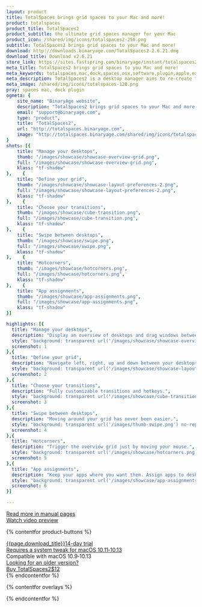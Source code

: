 ```yaml
---
layout: product
title: TotalSpaces brings grid spaces to your Mac and more!
product: totalspaces
product_title: TotalSpaces2
product_subtitle: the ultimate grid spaces manager for your Mac
product_icon: /shared/img/icons/totalspaces2-256.png
subtitle: TotalSpaces2 brings grid spaces to your Mac and more!
download: http://downloads.binaryage.com/TotalSpaces2-2.6.21.dmg
download_title: Download v2.6.21
store_link: https://sites.fastspring.com/binaryage/instant/totalspaces2
meta_title: TotalSpaces2 brings grid spaces to you Mac and more!
meta_keywords: totalspaces,mac,dock,spaces,osx,software,plugin,apple,extension,utility,macosx,apps,tools,tabs,productivity,app,hacks,application,utilities,yosemite,binaryage
meta_description: TotalSpaces2 is a desktop manager aims to re-create the classic 2D 'spaces' grid functionality on OS X Mavericks and Yosemite.
meta_image: /shared/img/icons/totalspaces-128.png
pray: spaces mac, dock plugin
ogmeta: {
    site_name: "BinaryAge website",
    description: "TotalSpaces2 brings grid spaces to your Mac and more!",
    email: "support@binaryage.com",
    type: "product",
    title: "TotalSpaces2",
    url: "http://totalspaces.binaryage.com",
    image: "http://totalspaces.binaryage.com/shared/img/icons/totalspaces2-256.png"
}
shots: [{
    title: "Manage your desktops",
    thumb: "/images/showcase/showcase-overview-grid.png",
    full: "/images/showcase/showcase-overview-grid.png",
    klass: "tf-shadow"
},    {
    title: "Define your grid",
    thumb: "/images/showcase/showcase-layout-preferences-2.png",
    full: "/images/showcase/showcase-layout-preferences-2.png",
    klass: "tf-shadow"
},    {
    title: "Choose your transitions",
    thumb: "/images/showcase/cube-transition.png",
    full: "/images/showcase/cube-transition.png",
    klass: "tf-shadow"
},    {
    title: "Swipe between desktops",
    thumb: "/images/showcase/swipe.png",
    full: "/images/showcase/swipe.png",
    klass: "tf-shadow"
},    {
    title: "Hotcorners",
    thumb: "/images/showcase/hotcorners.png",
    full: "/images/showcase/hotcorners.png",
    klass: "tf-shadow"
},    {
    title: "App assignments",
    thumb: "/images/showcase/app-assignments.png",
    full: "/images/showcase/app-assignments.png",
    klass: "tf-shadow"
}]

highlights: [{
  title: "Manage your desktops",
  description: "Display an overview of desktops and drag windows between them.",
  style: "background: transparent url('/images/showcase/showcase-overview-grid.png') no-repeat -192px -122px / 650px 430px",
  screenshot: 1
},{
  title: "Define your grid",
  description: "Navigate left, right, up and down between your desktops.",
  style: "background: transparent url('/images/showcase/showcase-layout-preferences-2.png') no-repeat -242px -152px / 650px 430px",
  screenshot: 2
},{
  title: "Choose your transitions",
  description: "Fully customizable transitions and hotkeys.",
  style: "background: transparent url('/images/showcase/cube-transition.png') no-repeat -229px -2px / 650px 430px",
  screenshot: 3
},{
  title: "Swipe between desktops",
  description: "Moving around your grid has never been easier.",
  style: "background: transparent url('/images/thumb-swipe.png') no-repeat 0px 0px / 60px 60px",
  screenshot: 4
},{
  title: "Hotcorners",
  description: "Trigger the overview grid just by moving your mouse.",
  style: "background: transparent url('/images/showcase/hotcorners.png') no-repeat -262px -162px / 650px 430px",
  screenshot: 5
},{
  title: "App assignments",
  description: "Keep your apps where you want them. Assign apps to desktops.",
  style: "background: transparent url('/images/showcase/app-assignments.png') no-repeat -162px -162px / 650px 430px",
  screenshot: 6
}]

---
```


<div class="row">
  <div class="col-md-4 col-md-offset-1">
    <div class="manual-button-box">
      <a href="/documentation2" class="button product-button-doc">
        <div><i class="fa fa-book"></i> Read more in manual pages</div>
      </a>
    </div>
  </div>
  <div class="col-md-7">
    <div class="teaser-button-box">
      <a href="https://player.vimeo.com/video/161810791" id="o-teaser" rel="#teaser" class="button product-button-teaser">
        <div><i class="fa fa-play-circle"></i> Watch video preview</div>
      </a>
    </div>
  </div>
</div>

{% contentfor product-buttons %}
<div class="product-buttons">
  <div class="button-container">
    <a href="{{page.download}}" id="o-download-button" class="button product-button-download">
      <span><i class="fa fa-download fa-lg"></i>{{page.download_title}}</span><span class="trial-note">14-day trial</span>
    </a>
    <div class="button-note">
      <span class="sip-warning"><i class="fa fa-exclamation-triangle"></i> <a href="/sipsettings" target="_blank">Requires a system tweak for macOS 10.11&dash;10.13</a></span><br>
      <i class="fa fa-laptop"></i> Compatible with macOS 10.9&dash;10.13<br>
      <a href="/older-versions">Looking for an older version?</a><br>
    </div>
  </div>
  <div class="button-container">
    <a id="o-buy-ts2" class="button product-button-buy-ts2" href="{{page.store_link}}">
      <span><i class="fa fa-heart fa-lg"></i>Buy TotalSpaces2</span><span class="price-note">$12</span>
    </a>
  </div>
</div>
{% endcontentfor %}

{% contentfor overlays %}
<div id="totalspaces-teaser" class="overlay" style="display:none">
  <iframe src="https://player.vimeo.com/video/161810791" width="864" height="540" frameborder="0" webkitallowfullscreen mozallowfullscreen allowfullscreen></iframe>
</div>

{% endcontentfor %}

<script>
  defer$(function() {
    $(function() {
      $("#o-teaser").fancybox({
        "href": "#totalspaces-teaser",
        "autoScale": false,
      });
      $("#o-buy").fancybox({
        href: "#totalspaces-buy"
      });
      $("#o-download-button").bind('click', function(e) {
        ga('send', 'pageview', '/overlays/o-download');
      });
      $('.screenshot').fancybox();
      $('.screenshot-box').navigen({
        target: $(".navi")
      });
      $('.highlight').showcase();
    });
  });
</script>
